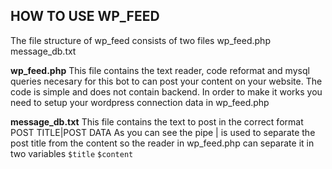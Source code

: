 ## HOW TO USE WP_FEED
The file structure of wp_feed consists of two files
  wp_feed.php
  message_db.txt

**wp_feed.php**
This file contains the text reader, code reformat and mysql queries necesary
for this bot to can post your content on your website.
The code is simple and does not contain backend. In order to make it works you need
to setup your wordpress connection data in wp_feed.php

**message_db.txt**
This file contains the text to post in the correct format POST TITLE|POST DATA
As you can see the pipe | is used to separate the post title from the content
so the reader in wp_feed.php can separate it in two variables
  `$title`
  `$content`
